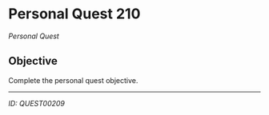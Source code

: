 # Personal Quest 210

*Personal Quest*

## Objective
Complete the personal quest objective.

---
*ID: QUEST00209*
